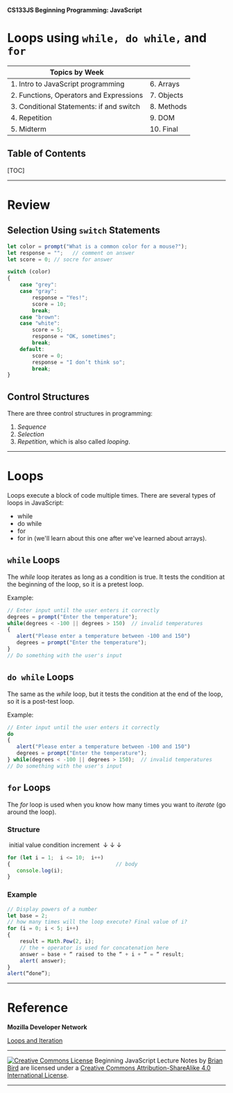 **CS133JS Beginning Programming: JavaScript**

<h1>Loops using <code>while, do while,</code> and <code>for</code></h1>



| Topics by Week                                       |              |
| ---------------------------------------------------- | ------------ |
| 1. Intro to JavaScript programming                   | 6. Arrays    |
| 2. Functions, Operators and Expressions | 7. Objects |
| 3. Conditional Statements: if and switch | 8. Methods  |
| 4. Repetition | 9. DOM       |
| 5. Midterm                                           | 10. Final    |



<h2>Table of Contents</h2>

[TOC]

------

# Review

## Selection Using `switch` Statements

```javascript
let color = prompt("What is a common color for a mouse?");
let response = "";   // comment on answer
let score = 0; // socre for answer

switch (color) 
{ 
    case "grey": 
    case "gray": 
        response = "Yes!"; 
        score = 10;
        break;
    case "brown": 
    case "white": 
        score = 5;
        response = "OK, sometimes";
        break;
    default: 
        score = 0;
        response = "I don’t think so"; 
        break;
}
```

## Control Structures

There are three control structures in programming:

1. *Sequence*
2. *Selection*
3. *Repetition*, which is also called *looping*.

------



# Loops

Loops execute a block of code multiple times. There are several types of loops in JavaScript: 

- while
- do while
- for
- for in (we'll learn about this one after we've learned about arrays).



## `while` Loops

The *while* loop iterates as long as a condition is true. 
It tests the condition at the beginning of the loop, so it is a pretest loop.

 Example:

```javascript
// Enter input until the user enters it correctly
degrees = prompt("Enter the temperature");
while(degrees < -100 || degrees > 150)  // invalid temperatures
{
   alert("Please enter a temperature between -100 and 150")
   degrees = prompt("Enter the temperature");
}
// Do something with the user's input
```



## `do while` Loops

The same as the *while* loop, but it tests the condition at the end of the loop, so it is a post-test loop.

 Example:

```javascript
// Enter input until the user enters it correctly
do
{
   alert("Please enter a temperature between -100 and 150")
   degrees = prompt("Enter the temperature");
} while(degrees < -100 || degrees > 150);  // invalid temperatures
// Do something with the user's input
```



## `for` Loops

The *for* loop is used when you know how many times you want to *iterate* (go around the loop).

### Structure
​         initial value     condition      increment
​                     &darr;                &darr;                  &darr;

```javascript
for (let i = 1;  i <= 10;  i++)
{                                  // body
   console.log(i);
}
```



### Example

```javascript
// Display powers of a number
let base = 2;
// how many times will the loop execute? Final value of i?
for (i = 0; i < 5; i++)
{
    result = Math.Pow(2, i);
    // the + operator is used for concatenation here
    answer = base + “ raised to the “ + i + “ = “ result;
    alert( answer);
}
alert(“done”);
```



------



# Reference

**Mozilla Developer Network**

[Loops and Iteration](https://developer.mozilla.org/en-US/docs/Web/JavaScript/Guide/Loops_and_iteration)



------

[![Creative Commons License](https://i.creativecommons.org/l/by-sa/4.0/88x31.png)](http://creativecommons.org/licenses/by-sa/4.0/) Beginning JavaScript Lecture Notes by [Brian Bird](https://profbird.online) are licensed under a [Creative Commons Attribution-ShareAlike 4.0 International License](http://creativecommons.org/licenses/by-sa/4.0/). 

------------
   ```

   ```